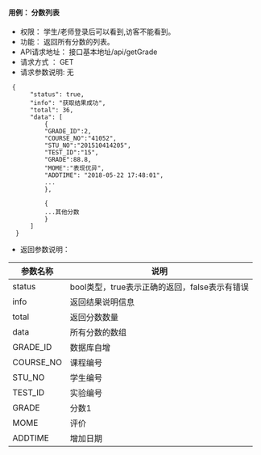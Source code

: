 #### 用例： 分数列表
- 权限： 学生/老师登录后可以看到,访客不能看到。
- 功能： 返回所有分数的列表。
- API请求地址： 接口基本地址/api/getGrade
- 请求方式 ： GET
- 请求参数说明: 无
```
 {
      "status": true,
      "info": "获取结果成功",
      "total": 36,
      "data": [
          {
          "GRADE_ID":2,
          "COURSE_NO":"41052",
          "STU_NO":"201510414205",
          "TEST_ID":"15",
          "GRADE":88.8,
          "MOME":"表现优异",
          "ADDTIME": "2018-05-22 17:48:01",
          ...
          },
          
          {
          ...其他分数
          }
      ]
  }

```
- 返回参数说明：

参数名称	| 说明
---|---
status | bool类型，true表示正确的返回，false表示有错误
info | 返回结果说明信息
total |返回分数数量
data | 所有分数的数组
GRADE_ID | 	数据库自增
COURSE_NO |课程编号
STU_NO |学生编号
TEST_ID |实验编号
GRADE| 分数1
MOME|评价
ADDTIME | 增加日期
